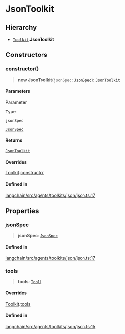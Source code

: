 JsonToolkit
===========

Hierarchy[](#hierarchy "Direct link to Hierarchy")
---------------------------------------------------

*   [`Toolkit`](/docs/api/agents/classes/Toolkit).**JsonToolkit**

Constructors[](#constructors "Direct link to Constructors")
------------------------------------------------------------

### constructor()[](#constructor "Direct link to constructor()")

> **new JsonToolkit**(`jsonSpec`: [`JsonSpec`](/docs/api/tools/classes/JsonSpec)): [`JsonToolkit`](/docs/api/agents/classes/JsonToolkit)

#### Parameters[](#parameters "Direct link to Parameters")

Parameter

Type

`jsonSpec`

[`JsonSpec`](/docs/api/tools/classes/JsonSpec)

#### Returns[](#returns "Direct link to Returns")

[`JsonToolkit`](/docs/api/agents/classes/JsonToolkit)

#### Overrides[](#overrides "Direct link to Overrides")

[Toolkit](/docs/api/agents/classes/Toolkit).[constructor](/docs/api/agents/classes/Toolkit#constructor)

#### Defined in[](#defined-in "Direct link to Defined in")

[langchain/src/agents/toolkits/json/json.ts:17](https://github.com/hwchase17/langchainjs/blob/1c1274d/langchain/src/agents/toolkits/json/json.ts#L17)

Properties[](#properties "Direct link to Properties")
------------------------------------------------------

### jsonSpec[](#jsonspec "Direct link to jsonSpec")

> **jsonSpec**: [`JsonSpec`](/docs/api/tools/classes/JsonSpec)

#### Defined in[](#defined-in-1 "Direct link to Defined in")

[langchain/src/agents/toolkits/json/json.ts:17](https://github.com/hwchase17/langchainjs/blob/1c1274d/langchain/src/agents/toolkits/json/json.ts#L17)

### tools[](#tools "Direct link to tools")

> **tools**: [`Tool`](/docs/api/tools/classes/Tool)\[\]

#### Overrides[](#overrides-1 "Direct link to Overrides")

[Toolkit](/docs/api/agents/classes/Toolkit).[tools](/docs/api/agents/classes/Toolkit#tools)

#### Defined in[](#defined-in-2 "Direct link to Defined in")

[langchain/src/agents/toolkits/json/json.ts:15](https://github.com/hwchase17/langchainjs/blob/1c1274d/langchain/src/agents/toolkits/json/json.ts#L15)